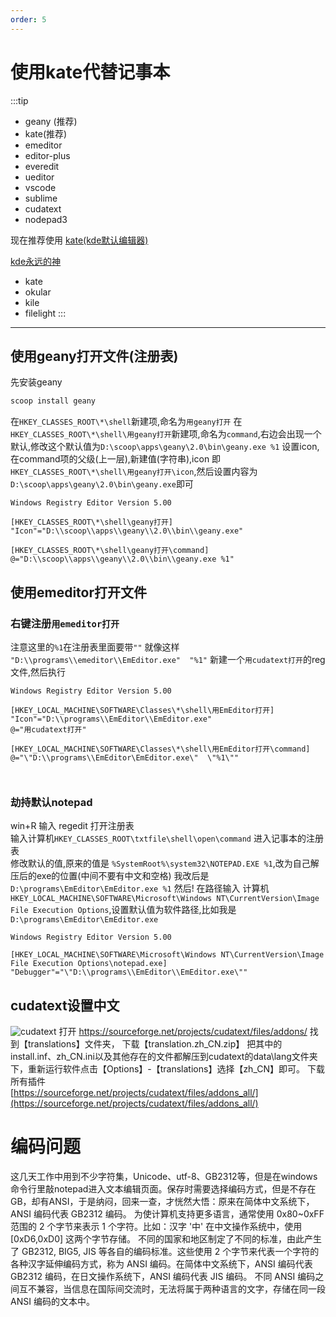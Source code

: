 ```yaml
---
order: 5
---
```

# 使用kate代替记事本

:::tip

- geany (推荐)
- kate(推荐)
- emeditor
- editor-plus
- everedit
- ueditor
- vscode
- sublime
- cudatext
- nodepad3

现在推荐使用 [kate(kde默认编辑器)](https://kate-editor.org/zh-cn)

[kde永远的神](https://apps.kde.org/zh-cn)

- kate
- okular
- kile
- filelight
:::

---

## 使用geany打开文件(注册表)

先安装geany

```powershell
scoop install geany
```

在`HKEY_CLASSES_ROOT\*\shell`新建项,命名为`用geany打开`
在`HKEY_CLASSES_ROOT\*\shell\用geany打开`新建项,命名为`command`,右边会出现一个默认,修改这个默认值为`D:\scoop\apps\geany\2.0\bin\geany.exe %1`
设置icon,在command项的父级(上一层),新建值(字符串),icon 即`HKEY_CLASSES_ROOT\*\shell\用geany打开\icon`,然后设置内容为`D:\scoop\apps\geany\2.0\bin\geany.exe`即可

```reg
Windows Registry Editor Version 5.00

[HKEY_CLASSES_ROOT\*\shell\geany打开]
"Icon"="D:\\scoop\\apps\\geany\\2.0\\bin\\geany.exe"

[HKEY_CLASSES_ROOT\*\shell\geany打开\command]
@="D:\\scoop\\apps\\geany\\2.0\\bin\\geany.exe %1"
```

## 使用emeditor打开文件

### 右键注册`用emeditor打开`

注意这里的`%1`在注册表里面要带`""`
就像这样 `"D:\\programs\\emeditor\\EmEditor.exe"  "%1"`
新建一个`用cudatext打开`的reg文件,然后执行

```reg
Windows Registry Editor Version 5.00

[HKEY_LOCAL_MACHINE\SOFTWARE\Classes\*\shell\用EmEditor打开]
"Icon"="D:\\programs\\EmEditor\\EmEditor.exe"
@="用cudatext打开"

[HKEY_LOCAL_MACHINE\SOFTWARE\Classes\*\shell\用EmEditor打开\command]
@="\"D:\\programs\\EmEditor\EmEditor.exe\"  \"%1\""



```

### 劫持默认notepad

win+R 输入 regedit 打开注册表  
输入计算机`HKEY_CLASSES_ROOT\txtfile\shell\open\command` 进入记事本的注册表  
修改默认的值,原来的值是 `%SystemRoot%\system32\NOTEPAD.EXE %1`,改为自己解压后的exe的位置(中间不要有中文和空格)
我改后是 `D:\programs\EmEditor\EmEditor.exe %1`
然后!
在路径输入 计算机`HKEY_LOCAL_MACHINE\SOFTWARE\Microsoft\Windows NT\CurrentVersion\Image File Execution Options`,设置默认值为软件路径,比如我是 `D:\programs\EmEditor\EmEditor.exe`

```reg
Windows Registry Editor Version 5.00

[HKEY_LOCAL_MACHINE\SOFTWARE\Microsoft\Windows NT\CurrentVersion\Image File Execution Options\notepad.exe]
"Debugger"="\"D:\\programs\\EmEditor\\EmEditor.exe\""
```

## cudatext设置中文

![cudatext](https://cudatext.github.io/img/cudatext-main.png)
打开 <https://sourceforge.net/projects/cudatext/files/addons/>
找到【translations】文件夹，
下载【translation.zh_CN.zip】
把其中的install.inf、zh_CN.ini以及其他存在的文件都解压到cudatext的data\lang文件夹下，重新运行软件点击【Options】-【translations】选择【zh_CN】即可。
下载所有插件  
[https://sourceforge.net/projects/cudatext/files/addons_all/](https://sourceforge.net/projects/cudatext/files/addons_all/)

# 编码问题

这几天工作中用到不少字符集，Unicode、utf-8、GB2312等，但是在windows命令行里敲notepad进入文本编辑页面。保存时需要选择编码方式，但是不存在GB，却有ANSI，于是纳闷，回来一查，才恍然大悟：原来在简体中文系统下，ANSI 编码代表 GB2312 编码。
为使计算机支持更多语言，通常使用 0x80~0xFF 范围的 2 个字节来表示 1 个字符。比如：汉字 '中' 在中文操作系统中，使用 [0xD6,0xD0] 这两个字节存储。
不同的国家和地区制定了不同的标准，由此产生了 GB2312, BIG5, JIS 等各自的编码标准。这些使用 2 个字节来代表一个字符的各种汉字延伸编码方式，称为 ANSI 编码。在简体中文系统下，ANSI 编码代表 GB2312 编码，在日文操作系统下，ANSI 编码代表 JIS 编码。
不同 ANSI 编码之间互不兼容，当信息在国际间交流时，无法将属于两种语言的文字，存储在同一段 ANSI 编码的文本中。
